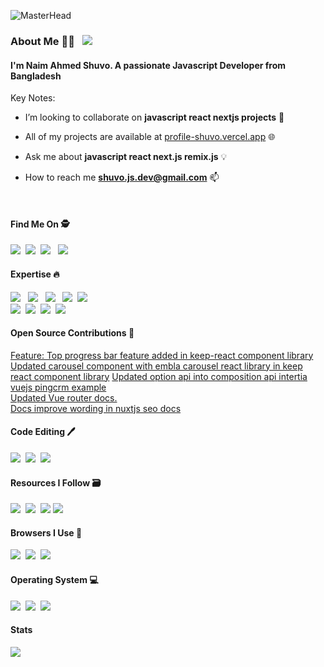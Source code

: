 ![MasterHead](https://user-images.githubusercontent.com/10498744/210012254-234538ff-d198-48aa-8964-37e6fd45d227.gif)

### About Me 👨‍💻 &nbsp;    ![](https://komarev.com/ghpvc/?username=shuvo-me&style=flat-square)
#### I'm **Naim Ahmed Shuvo**. A passionate Javascript Developer from Bangladesh
Key Notes:
- I’m looking to collaborate on **javascript react nextjs projects** 🎯<br>
- All
  of my projects are available at
  [profile-shuvo.vercel.app](https://profile-shuvo.vercel.app) 🌐<br>
- Ask me about
  **javascript react next.js remix.js** 💡<br>
- How to reach me
  **shuvo.js.dev@gmail.com**
📫

  <br>


#### Find Me On 🕵

[![](https://img.shields.io/badge/linkedin-%230077B5.svg?style=for-the-badge&logo=linkedin&logoColor=white)](https://www.linkedin.com/in/shuvojsdev/)&nbsp;
[![](https://img.shields.io/badge/Twitter-1DA1F2.svg?style=for-the-badge&logo=Twitter&logoColor=white)](https://twitter.com/ShuvoJsDev)&nbsp;
[![](https://img.shields.io/badge/dev.to-0A0A0A?style=for-the-badge&logo=dev.to&logoColor=white)](https://dev.to/naimahmedshuvo) &nbsp;
[![](https://img.shields.io/badge/Stack%20Overflow-F58025.svg?style=for-the-badge&logo=Stack-Overflow&logoColor=white)](https://stackoverflow.com/users/15399595/shuvo) 


#### Expertise 🔥
[![](https://img.shields.io/badge/JavaScript-F7DF1E.svg?style=for-the-badge&logo=JavaScript&logoColor=black)](https://javascript.info/) &nbsp;
[![](https://img.shields.io/badge/React-61DAFB.svg?style=for-the-badge&logo=React&logoColor=black)](https://beta.reactjs.org/) &nbsp;
[![](https://img.shields.io/badge/Next.js-000000.svg?style=for-the-badge&logo=nextdotjs&logoColor=white)](https://beta.nextjs.org/docs) &nbsp;
[![](https://img.shields.io/badge/Redux-764ABC.svg?style=for-the-badge&logo=Redux&logoColor=white)](https://redux.js.org/introduction/why-rtk-is-redux-today)&nbsp;
[![](https://img.shields.io/badge/Apollo%20GraphQL-311C87.svg?style=for-the-badge&logo=Apollo-GraphQL&logoColor=white)](https://www.apollographql.com/docs/react)&nbsp; <br>
[![](https://img.shields.io/badge/Vue.js-35495E?style=for-the-badge&logo=vuedotjs&logoColor=4FC08D)](https://vuejs.org/)&nbsp; 
[![](https://img.shields.io/badge/Nuxt-002E3B?style=for-the-badge&logo=nuxtdotjs&logoColor=#00DC82)](https://nuxt.com/)&nbsp;
[![](https://img.shields.io/badge/TypeScript-3178C6.svg?style=for-the-badge&logo=TypeScript&logoColor=white)](https://www.typescriptlang.org/)&nbsp;
[![](https://img.shields.io/badge/tailwindcss-%2338B2AC.svg?style=for-the-badge&logo=tailwind-css&logoColor=white)](https://tailwindcss.com/)&nbsp;

#### Open Source Contributions 🔰
[Feature: Top progress bar feature added in keep-react component library](https://github.com/StaticMania/keep-react/pull/141)<br>
[Updated carousel component with embla carousel react library in keep react component library](https://github.com/StaticMania/keep-react/pull/150)
[Updated option api into composition api intertia vuejs pingcrm example](https://github.com/inertiajs/pingcrm/pull/208)<br>
[Updated Vue router docs.](https://github.com/vuejs/router/pull/2048)<br>
[Docs improve wording in nuxtjs seo docs](https://github.com/nuxt/nuxt/pull/25692#pullrequestreview-1873160111)<br>

#### Code Editing 🖊️
[![](https://img.shields.io/badge/Visual%20Studio%20Code-007ACC.svg?style=for-the-badge&logo=Visual-Studio-Code&logoColor=white)](https://code.visualstudio.com/)&nbsp;
[![](https://img.shields.io/badge/WebStorm-000000.svg?style=for-the-badge&logo=WebStorm&logoColor=white)](https://www.jetbrains.com/webstorm/)&nbsp;
[![](https://img.shields.io/badge/Sublime%20Text-FF9800.svg?style=for-the-badge&logo=Sublime-Text&logoColor=white)](https://www.sublimetext.com/)



#### Resources I Follow 🗃
[![](https://img.shields.io/badge/Medium-000000.svg?style=for-the-badge&logo=Medium&logoColor=white)](https://medium.com/)&nbsp;
[![](https://img.shields.io/badge/Hashnode-2962FF.svg?style=for-the-badge&logo=Hashnode&logoColor=white)](https://hashnode.com/)&nbsp;
[![](https://img.shields.io/badge/MDN%20Web%20Docs-000000.svg?style=for-the-badge&logo=MDN-Web-Docs&logoColor=white)](https://developer.mozilla.org/en-US/docs/Web/JavaScript)
[![](https://img.shields.io/badge/GeeksforGeeks-2F8D46.svg?style=for-the-badge&logo=GeeksforGeeks&logoColor=white)](https://www.geeksforgeeks.org/)



#### Browsers I Use 🔎
[![](https://img.shields.io/badge/Firefox-FF7139.svg?style=for-the-badge&logo=Firefox&logoColor=white)](https://www.mozilla.org/en-US/firefox/new/)&nbsp;
[![](https://img.shields.io/badge/Brave-FB542B.svg?style=for-the-badge&logo=Brave&logoColor=white)](https://brave.com/)&nbsp;
[![](https://img.shields.io/badge/Google%20Chrome-4285F4.svg?style=for-the-badge&logo=Google-Chrome&logoColor=white)](https://www.google.com/chrome/)



#### Operating System 💻
![](https://img.shields.io/badge/Linux-FCC624.svg?style=for-the-badge&logo=Linux&logoColor=black)&nbsp;
![](https://img.shields.io/badge/macOS-000000.svg?style=for-the-badge&logo=macOS&logoColor=white)&nbsp;
![](https://img.shields.io/badge/Windows-0078D6.svg?style=for-the-badge&logo=Windows&logoColor=white)

#### Stats
![](https://github-readme-stats.vercel.app/api?username=shuvo-me&show_icons=true&theme=tokyonight&hide_title=true) &nbsp; 
